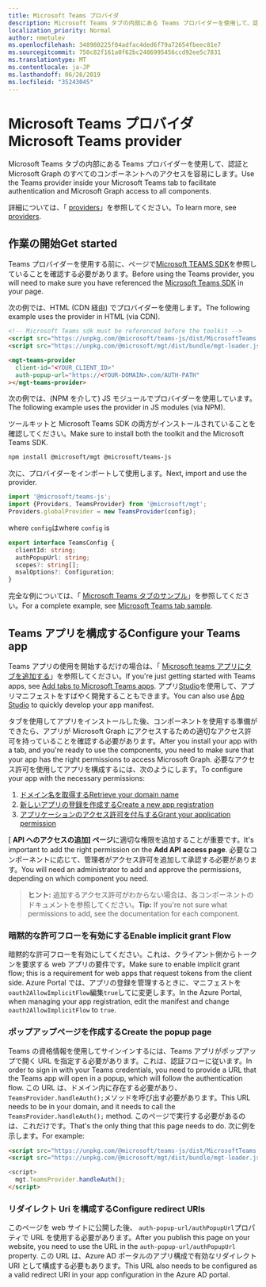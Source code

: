 ```yaml
---
title: Microsoft Teams プロバイダ
description: Microsoft Teams タブの内部にある Teams プロバイダーを使用して、認証と Microsoft Graph のすべてのコンポーネントへのアクセスを容易にします。
localization_priority: Normal
author: nmetulev
ms.openlocfilehash: 348980225f04adfac4ded6f79a72654fbeec81e7
ms.sourcegitcommit: 750c82f161a0f62bc2486995456ccd92ee5c7831
ms.translationtype: MT
ms.contentlocale: ja-JP
ms.lasthandoff: 06/26/2019
ms.locfileid: "35243045"
---
```

# <a name="microsoft-teams-provider"></a><span data-ttu-id="63bd5-103">Microsoft Teams プロバイダ</span><span class="sxs-lookup"><span data-stu-id="63bd5-103">Microsoft Teams provider</span></span>

<span data-ttu-id="63bd5-104">Microsoft Teams タブの内部にある Teams プロバイダーを使用して、認証と Microsoft Graph のすべてのコンポーネントへのアクセスを容易にします。</span><span class="sxs-lookup"><span data-stu-id="63bd5-104">Use the Teams provider inside your Microsoft Teams tab to facilitate authentication and Microsoft Graph access to all components.</span></span>

<span data-ttu-id="63bd5-105">詳細については、「 [providers](../providers.md)」を参照してください。</span><span class="sxs-lookup"><span data-stu-id="63bd5-105">To learn more, see [providers](../providers.md).</span></span>

## <a name="get-started"></a><span data-ttu-id="63bd5-106">作業の開始</span><span class="sxs-lookup"><span data-stu-id="63bd5-106">Get started</span></span>

<span data-ttu-id="63bd5-107">Teams プロバイダーを使用する前に、ページで[Microsoft TEAMS SDK](https://docs.microsoft.com/en-us/javascript/api/overview/msteams-client?view=msteams-client-js-latest#using-the-sdk)を参照していることを確認する必要があります。</span><span class="sxs-lookup"><span data-stu-id="63bd5-107">Before using the Teams provider, you will need to make sure you have referenced the [Microsoft Teams SDK](https://docs.microsoft.com/en-us/javascript/api/overview/msteams-client?view=msteams-client-js-latest#using-the-sdk) in your page.</span></span>

<span data-ttu-id="63bd5-108">次の例では、HTML (CDN 経由) でプロバイダーを使用します。</span><span class="sxs-lookup"><span data-stu-id="63bd5-108">The following example uses the provider in HTML (via CDN).</span></span>

```html
<!-- Microsoft Teams sdk must be referenced before the toolkit -->
<script src="https://unpkg.com/@microsoft/teams-js/dist/MicrosoftTeams.min.js" crossorigin="anonymous"></script>
<script src="https://unpkg.com/@microsoft/mgt/dist/bundle/mgt-loader.js"></script>

<mgt-teams-provider
  client-id="<YOUR_CLIENT_ID>"
  auth-popup-url="https://<YOUR-DOMAIN>.com/AUTH-PATH"
></mgt-teams-provider>
```

<span data-ttu-id="63bd5-109">次の例では、(NPM を介して) JS モジュールでプロバイダーを使用しています。</span><span class="sxs-lookup"><span data-stu-id="63bd5-109">The following example uses the provider in JS modules (via NPM).</span></span>

<span data-ttu-id="63bd5-110">ツールキットと Microsoft Teams SDK の両方がインストールされていることを確認してください。</span><span class="sxs-lookup"><span data-stu-id="63bd5-110">Make sure to install both the toolkit and the Microsoft Teams SDK.</span></span>

```bash
npm install @microsoft/mgt @microsoft/teams-js
```

<span data-ttu-id="63bd5-111">次に、プロバイダーをインポートして使用します。</span><span class="sxs-lookup"><span data-stu-id="63bd5-111">Next, import and use the provider.</span></span>

```ts
import '@microsoft/teams-js';
import {Providers, TeamsProvider} from '@microsoft/mgt'; 
Providers.globalProvider = new TeamsProvider(config);
```

<span data-ttu-id="63bd5-112">where `config`は</span><span class="sxs-lookup"><span data-stu-id="63bd5-112">where `config` is</span></span>

```ts
export interface TeamsConfig {
  clientId: string;
  authPopupUrl: string;
  scopes?: string[];
  msalOptions?: Configuration;
}
```

<span data-ttu-id="63bd5-113">完全な例については、「 [Microsoft Teams タブのサンプル](https://github.com/microsoftgraph/microsoft-graph-toolkit/tree/master/samples/teams-tab)」を参照してください。</span><span class="sxs-lookup"><span data-stu-id="63bd5-113">For a complete example, see [Microsoft Teams tab sample](https://github.com/microsoftgraph/microsoft-graph-toolkit/tree/master/samples/teams-tab).</span></span>

## <a name="configure-your-teams-app"></a><span data-ttu-id="63bd5-114">Teams アプリを構成する</span><span class="sxs-lookup"><span data-stu-id="63bd5-114">Configure your Teams app</span></span>

<span data-ttu-id="63bd5-115">Teams アプリの使用を開始するだけの場合は、「 [Microsoft teams アプリにタブを追加する](https://docs.microsoft.com/en-us/microsoftteams/platform/concepts/tabs/tabs-overview)」を参照してください。</span><span class="sxs-lookup"><span data-stu-id="63bd5-115">If you're just getting started with Teams apps, see [Add tabs to Microsoft Teams apps](https://docs.microsoft.com/en-us/microsoftteams/platform/concepts/tabs/tabs-overview).</span></span> <span data-ttu-id="63bd5-116">アプリ[Studio](https://docs.microsoft.com/en-us/microsoftteams/platform/get-started/get-started-app-studio)を使用して、アプリマニフェストをすばやく開発することもできます。</span><span class="sxs-lookup"><span data-stu-id="63bd5-116">You can also use [App Studio](https://docs.microsoft.com/en-us/microsoftteams/platform/get-started/get-started-app-studio) to quickly develop your app manifest.</span></span>

<span data-ttu-id="63bd5-117">タブを使用してアプリをインストールした後、コンポーネントを使用する準備ができたら、アプリが Microsoft Graph にアクセスするための適切なアクセス許可を持っていることを確認する必要があります。</span><span class="sxs-lookup"><span data-stu-id="63bd5-117">After you install your app with a tab, and you're ready to use the components, you need to make sure that your app has the right permissions to access Microsoft Graph.</span></span> <span data-ttu-id="63bd5-118">必要なアクセス許可を使用してアプリを構成するには、次のようにします。</span><span class="sxs-lookup"><span data-stu-id="63bd5-118">To configure your app with the necessary permissions:</span></span>

1. [<span data-ttu-id="63bd5-119">ドメイン名を取得する</span><span class="sxs-lookup"><span data-stu-id="63bd5-119">Retrieve your domain name</span></span>](https://docs.microsoft.com/en-us/azure/active-directory/identity-protection/graph-get-started#retrieve-your-domain-name)
2. [<span data-ttu-id="63bd5-120">新しいアプリの登録を作成する</span><span class="sxs-lookup"><span data-stu-id="63bd5-120">Create a new app registration</span></span>](https://docs.microsoft.com/en-us/azure/active-directory/identity-protection/graph-get-started#create-a-new-app-registration)
3. [<span data-ttu-id="63bd5-121">アプリケーションのアクセス許可を付与する</span><span class="sxs-lookup"><span data-stu-id="63bd5-121">Grant your application permission</span></span>](https://docs.microsoft.com/en-us/azure/active-directory/identity-protection/graph-get-started#grant-your-application-permission-to-use-the-api)

<span data-ttu-id="63bd5-122">[ **API へのアクセスの追加] ページ**に適切な権限を追加することが重要です。</span><span class="sxs-lookup"><span data-stu-id="63bd5-122">It's important to add the right permission on the **Add API access page**.</span></span> <span data-ttu-id="63bd5-123">必要なコンポーネントに応じて、管理者がアクセス許可を追加して承認する必要があります。</span><span class="sxs-lookup"><span data-stu-id="63bd5-123">You will need an administrator to add and approve the permissions, depending on which component you need.</span></span>

><span data-ttu-id="63bd5-124">**ヒント:** 追加するアクセス許可がわからない場合は、各コンポーネントのドキュメントを参照してください。</span><span class="sxs-lookup"><span data-stu-id="63bd5-124">**Tip:** If you're not sure what permissions to add, see the documentation for each component.</span></span>

### <a name="enable-implicit-grant-flow"></a><span data-ttu-id="63bd5-125">暗黙的な許可フローを有効にする</span><span class="sxs-lookup"><span data-stu-id="63bd5-125">Enable implicit grant Flow</span></span>

<span data-ttu-id="63bd5-126">暗黙的な許可フローを有効にしてください。これは、クライアント側からトークンを要求する web アプリの要件です。</span><span class="sxs-lookup"><span data-stu-id="63bd5-126">Make sure to enable implicit grant flow; this is a requirement for web apps that request tokens from the client side.</span></span> <span data-ttu-id="63bd5-127">Azure Portal では、アプリの登録を管理するときに、マニフェストを`oauth2AllowImplicitFlow`編集`true`してに変更します。</span><span class="sxs-lookup"><span data-stu-id="63bd5-127">In the Azure Portal, when managing your app registration, edit the manifest and change `oauth2AllowImplicitFlow` to `true`.</span></span>

### <a name="create-the-popup-page"></a><span data-ttu-id="63bd5-128">ポップアップページを作成する</span><span class="sxs-lookup"><span data-stu-id="63bd5-128">Create the popup page</span></span>

<span data-ttu-id="63bd5-129">Teams の資格情報を使用してサインインするには、Teams アプリがポップアップで開く URL を指定する必要があります。これは、認証フローに従います。</span><span class="sxs-lookup"><span data-stu-id="63bd5-129">In order to sign in with your Teams credentials, you need to provide a URL that the Teams app will open in a popup, which will follow the authentication flow.</span></span> <span data-ttu-id="63bd5-130">この URL は、ドメイン内に存在する必要があり、 `TeamsProvider.handleAuth();`メソッドを呼び出す必要があります。</span><span class="sxs-lookup"><span data-stu-id="63bd5-130">This URL needs to be in your domain, and it needs to call the `TeamsProvider.handleAuth();` method.</span></span> <span data-ttu-id="63bd5-131">このページで実行する必要があるのは、これだけです。</span><span class="sxs-lookup"><span data-stu-id="63bd5-131">That's the only thing that this page needs to do.</span></span> <span data-ttu-id="63bd5-132">次に例を示します。</span><span class="sxs-lookup"><span data-stu-id="63bd5-132">For example:</span></span>

```html
<script src="https://unpkg.com/@microsoft/teams-js/dist/MicrosoftTeams.min.js" crossorigin="anonymous"></script>
<script src="https://unpkg.com/@microsoft/mgt/dist/bundle/mgt-loader.js">

<script>        
  mgt.TeamsProvider.handleAuth();
</script>
```

### <a name="configure-redirect-uris"></a><span data-ttu-id="63bd5-133">リダイレクト Uri を構成する</span><span class="sxs-lookup"><span data-stu-id="63bd5-133">Configure redirect URIs</span></span>

<span data-ttu-id="63bd5-134">このページを web サイトに公開した後、 `auth-popup-url/authPopupUrl`プロパティで URL を使用する必要があります。</span><span class="sxs-lookup"><span data-stu-id="63bd5-134">After you publish this page on your website, you need to use the URL in the `auth-popup-url/authPopupUrl` property.</span></span> <span data-ttu-id="63bd5-135">この URL は、Azure AD ポータルのアプリ構成で有効なリダイレクト URI として構成する必要もあります。</span><span class="sxs-lookup"><span data-stu-id="63bd5-135">This URL also needs to be configured as a valid redirect URI in your app configuration in the Azure AD portal.</span></span>
